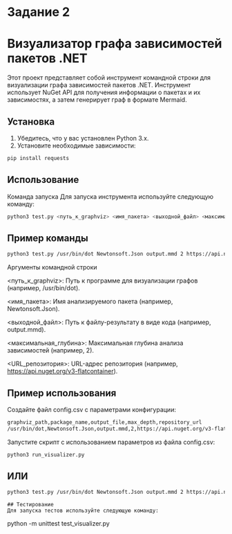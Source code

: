 # Задание 2
 # Визуализатор графа зависимостей пакетов .NET

Этот проект представляет собой инструмент командной строки для визуализации графа зависимостей пакетов .NET. Инструмент использует NuGet API для получения информации о пакетах и их зависимостях, а затем генерирует граф в формате Mermaid.

## Установка

1. Убедитесь, что у вас установлен Python 3.x.
2. Установите необходимые зависимости:

```sh
pip install requests
```
## Использование
Команда запуска
Для запуска инструмента используйте следующую команду:

```sh
python3 test.py <путь_к_graphviz> <имя_пакета> <выходной_файл> <максимальная_глубина> <URL_репозитория>
```
## Пример команды
```sh
python3 test.py /usr/bin/dot Newtonsoft.Json output.mmd 2 https://api.nuget.org/v3-flatcontainer
```
Аргументы командной строки

<путь_к_graphviz>: Путь к программе для визуализации графов (например, /usr/bin/dot).

<имя_пакета>: Имя анализируемого пакета (например, Newtonsoft.Json).

<выходной_файл>: Путь к файлу-результату в виде кода (например, output.mmd).

<максимальная_глубина>: Максимальная глубина анализа зависимостей (например, 2).

<URL_репозитория>: URL-адрес репозитория (например, https://api.nuget.org/v3-flatcontainer).

## Пример использования
Создайте файл config.csv с параметрами конфигурации:
```sh
graphviz_path,package_name,output_file,max_depth,repository_url
/usr/bin/dot,Newtonsoft.Json,output.mmd,2,https://api.nuget.org/v3-flatcontainer
```
Запустите скрипт с использованием параметров из файла config.csv:
```sh
python3 run_visualizer.py
```
## ИЛИ

```sh
python3 test.py /usr/bin/dot Newtonsoft.Json output.mmd 2 https://api.nuget.org/v3-flatcontainer
```

```
## Тестирование
Для запуска тестов используйте следующую команду:

```
python -m unittest test_visualizer.py
```
